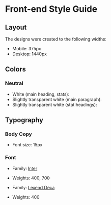 # Front-end Style Guide

## Layout

The designs were created to the following widths:

- Mobile: 375px
- Desktop: 1440px

## Colors



### Neutral

- White (main heading, stats): 
- Slightly transparent white (main paragraph): 
- Slightly transparent white (stat headings): 

## Typography

### Body Copy

- Font size: 15px

### Font

- Family: [Inter](https://fonts.google.com/specimen/Inter)
- Weights: 400, 700

- Family: [Lexend Deca](https://fonts.google.com/specimen/Lexend+Deca)
- Weights: 400


 



   
  
   